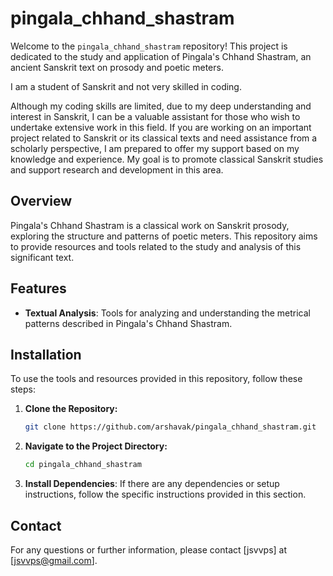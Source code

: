 ﻿# pingala_chhand_shastram

Welcome to the `pingala_chhand_shastram` repository! This project is dedicated to the study and application of Pingala's Chhand Shastram, an ancient Sanskrit text on prosody and poetic meters.

I am a student of Sanskrit and not very skilled in coding.

Although my coding skills are limited, due to my deep understanding and interest in Sanskrit, I can be a valuable assistant for those who wish to undertake extensive work in this field. If you are working on an important project related to Sanskrit or its classical texts and need assistance from a scholarly perspective, I am prepared to offer my support based on my knowledge and experience. My goal is to promote classical Sanskrit studies and support research and development in this area.


## Overview

Pingala's Chhand Shastram is a classical work on Sanskrit prosody, exploring the structure and patterns of poetic meters. This repository aims to provide resources and tools related to the study and analysis of this significant text.

## Features

- **Textual Analysis**: Tools for analyzing and understanding the metrical patterns described in Pingala's Chhand Shastram.

## Installation

To use the tools and resources provided in this repository, follow these steps:

1. **Clone the Repository:**

    ```bash
    git clone https://github.com/arshavak/pingala_chhand_shastram.git
    ```

2. **Navigate to the Project Directory:**

    ```bash
    cd pingala_chhand_shastram
    ```

3. **Install Dependencies**: If there are any dependencies or setup instructions, follow the specific instructions provided in this section.

## Contact

For any questions or further information, please contact [jsvvps] at [jsvvps@gmail.com].
